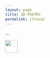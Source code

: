 ```yaml
---
layout: page
title: 3D POETRY
permalink: /tresd/
---
```


...

<img src="https://media.giphy.com/media/D8f55hRV0ujBjDOe3w/giphy.gif" width="40" height="40" />



